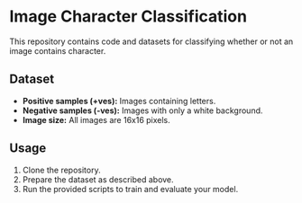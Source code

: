 # Image Character Classification

This repository contains code and datasets for classifying whether or not an image contains character.

## Dataset

- **Positive samples (+ves):** Images containing letters.
- **Negative samples (-ves):** Images with only a white background.
- **Image size:** All images are 16x16 pixels.

## Usage

1. Clone the repository.
2. Prepare the dataset as described above.
3. Run the provided scripts to train and evaluate your model.
